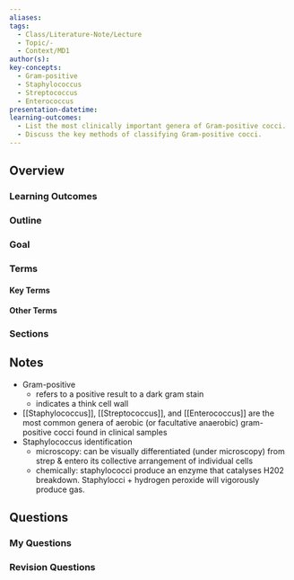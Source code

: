 ```yaml
---
aliases: 
tags:
  - Class/Literature-Note/Lecture
  - Topic/-
  - Context/MD1
author(s): 
key-concepts:
  - Gram-positive
  - Staphylococcus
  - Streptococcus
  - Enterococcus
presentation-datetime: 
learning-outcomes:
  - List the most clinically important genera of Gram-positive cocci.
  - Discuss the key methods of classifying Gram-positive cocci.
---
```



## Overview
### Learning Outcomes

### Outline

### Goal
### Terms
#### Key Terms

#### Other Terms

### Sections


## Notes
- Gram-positive
	- refers to a positive result to a dark gram stain 
	- indicates a think cell wall
- [[Staphylococcus]], [[Streptococcus]], and [[Enterococcus]] are the most common genera of aerobic (or facultative anaerobic) gram-positive cocci found in clinical samples
- Staphylococcus identification
	- microscopy: can be visually differentiated (under microscopy) from strep & entero its collective arrangement of individual cells
	- chemically: staphylococci produce an enzyme that catalyses H202 breakdown. Staphylocci + hydrogen peroxide will vigorously produce gas. 
## Questions

### My Questions
### Revision Questions




